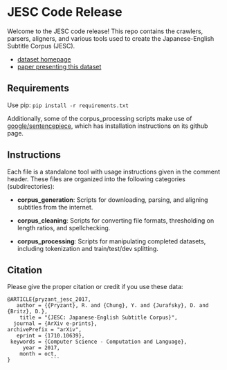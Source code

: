 

# JESC Code Release

Welcome to the JESC code release! This repo contains the crawlers, parsers, aligners, and various tools used to create the Japanese-English Subtitle Corpus (JESC). 

* [dataset homepage](https://cs.stanford.edu/~rpryzant/jesc/)
* [paper presenting this dataset](https://arxiv.org/abs/1710.10639)


## Requirements
Use pip: `pip install -r requirements.txt`

Additionally, some of the corpus_processing scripts make use of [google/sentencepiece](https://github.com/google/sentencepiece), which has installation instructions on its github page. 


## Instructions

Each file is a standalone tool with usage instructions given in the comment header. These files are organized into the following categories (subdirectories):

* **corpus_generation**: Scripts for downloading, parsing, and aligning subtitles from the internet.

* **corpus_cleaning**: Scripts for converting file formats, thresholding on length ratios, and spellchecking.

* **corpus_processing**: Scripts for manipulating completed datasets, including tokenization and train/test/dev splitting.

## Citation

Please give the proper citation or credit if you use these data:

```
@ARTICLE{pryzant_jesc_2017,
   author = {{Pryzant}, R. and {Chung}, Y. and {Jurafsky}, D. and {Britz}, D.},
    title = "{JESC: Japanese-English Subtitle Corpus}",
  journal = {ArXiv e-prints},
archivePrefix = "arXiv",
   eprint = {1710.10639},
 keywords = {Computer Science - Computation and Language},
     year = 2017,
    month = oct,
}             ```
